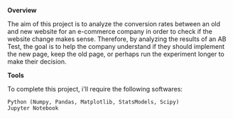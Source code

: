 <b> Overview </b>

The aim of this project is to analyze the conversion rates between an old and new website for an e-commerce company in order to check if the website change makes sense. Therefore, by analyzing the results of an AB Test, the goal is to help the company understand if they should implement the new page, keep the old page, or perhaps run the experiment longer to make their decision.

<b> Tools </b>

To complete this project, i'll require the following softwares:

    Python (Numpy, Pandas, Matplotlib, StatsModels, Scipy)
    Jupyter Notebook
